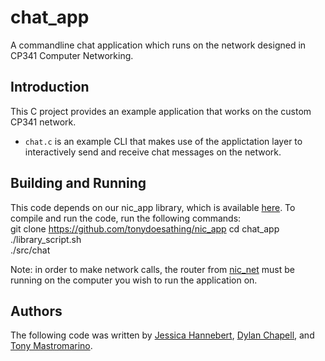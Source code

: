 # chat_app
A commandline chat application which runs on the network designed in CP341 Computer Networking.

## Introduction
This C project provides an example application that works on the custom CP341 network.
- `chat.c` is an example CLI that makes use of the applictation layer to interactively send and receive chat messages on the network.

## Building and Running
This code depends on our nic_app library, which is available [here](https://github.com/tonydoesathing/nic_app). To compile and run the code, run the following commands:  
git clone https://github.com/tonydoesathing/nic_app
cd chat_app  
./library_script.sh  
./src/chat

Note: in order to make network calls, the router from [nic_net](https://github.com/Jessicat-H/nic_net) must be running on the computer you wish to run the application on.

## Authors
The following code was written by [Jessica Hannebert](https://github.com/Jessicat-H), [Dylan Chapell](https://github.com/dylanchapell), and [Tony Mastromarino](https://github.com/tonydoesathing).
